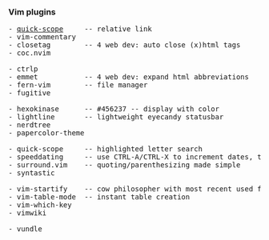 
### Vim plugins

<pre>
- <a href="quick-scope">quick-scope</a>     -- relative link
- vim-commentary
- closetag        -- 4 web dev: auto close (x)html tags
- coc.nvim

- ctrlp
- emmet           -- 4 web dev: expand html abbreviations
- fern-vim        -- file manager
- fugitive

- hexokinase      -- #456237 -- display with color
- lightline       -- lightweight eyecandy statusbar
- nerdtree
- papercolor-theme

- quick-scope     -- highlighted letter search
- speeddating     -- use CTRL-A/CTRL-X to increment dates, times, and more
- surround.vim    -- quoting/parenthesizing made simple
- syntastic

- vim-startify    -- cow philosopher with most recent used files
- vim-table-mode  -- instant table creation
- vim-which-key
- vimwiki

- vundle
</pre>

